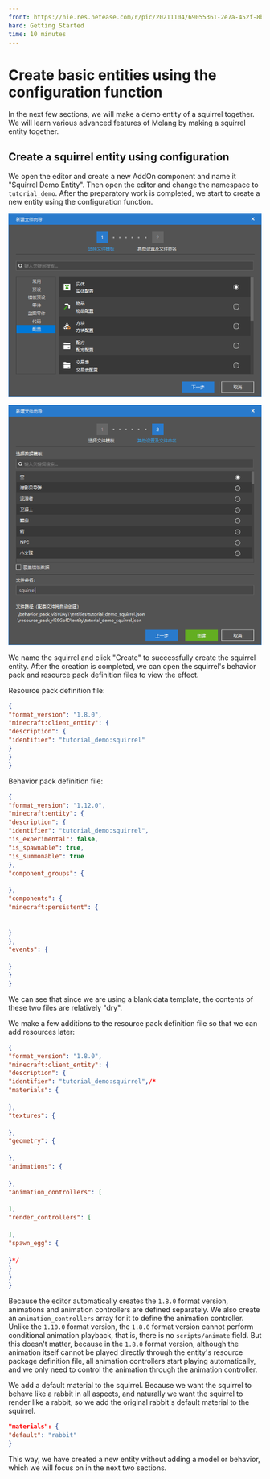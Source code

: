 ```yaml
--- 
front: https://nie.res.netease.com/r/pic/20211104/69055361-2e7a-452f-8b1a-f23e1262a03a.jpg 
hard: Getting Started 
time: 10 minutes 
--- 
```

# Create basic entities using the configuration function 

In the next few sections, we will make a demo entity of a squirrel together. We will learn various advanced features of Molang by making a squirrel entity together. 

## Create a squirrel entity using configuration 

We open the editor and create a new AddOn component and name it "Squirrel Demo Entity". Then open the editor and change the namespace to `tutorial_demo`. After the preparatory work is completed, we start to create a new entity using the configuration function. 

![](./images/12.3_config_entity.png) 

![](./images/12.3_squirrel_entity.png) 

We name the squirrel and click "Create" to successfully create the squirrel entity. After the creation is completed, we can open the squirrel's behavior pack and resource pack definition files to view the effect. 

Resource pack definition file: 

```json 
{ 
"format_version": "1.8.0", 
"minecraft:client_entity": { 
"description": { 
"identifier": "tutorial_demo:squirrel" 
} 
} 
} 
``` 

Behavior pack definition file: 

```json 
{ 
"format_version": "1.12.0", 
"minecraft:entity": { 
"description": { 
"identifier": "tutorial_demo:squirrel", 
"is_experimental": false, 
"is_spawnable": true, 
"is_summonable": true 
}, 
"component_groups": { 

}, 
"components": { 
"minecraft:persistent": {


} 
}, 
"events": { 

} 
} 
} 
``` 

We can see that since we are using a blank data template, the contents of these two files are relatively "dry". 

We make a few additions to the resource pack definition file so that we can add resources later: 

```json 
{ 
"format_version": "1.8.0", 
"minecraft:client_entity": { 
"description": { 
"identifier": "tutorial_demo:squirrel",/* 
"materials": { 

}, 
"textures": { 

}, 
"geometry": { 

}, 
"animations": { 

}, 
"animation_controllers": [ 

], 
"render_controllers": [ 

], 
"spawn_egg": { 

}*/ 
} 
} 
} 
``` 

Because the editor automatically creates the `1.8.0` format version, animations and animation controllers are defined separately. We also create an `animation_controllers` array for it to define the animation controller. Unlike the `1.10.0` format version, the `1.8.0` format version cannot perform conditional animation playback, that is, there is no `scripts/animate` field. But this doesn't matter, because in the `1.8.0` format version, although the animation itself cannot be played directly through the entity's resource package definition file, all animation controllers start playing automatically, and we only need to control the animation through the animation controller. 

We add a default material to the squirrel. Because we want the squirrel to behave like a rabbit in all aspects, and naturally we want the squirrel to render like a rabbit, so we add the original rabbit's default material to the squirrel. 


```json 
"materials": { 
"default": "rabbit" 
} 
``` 

This way, we have created a new entity without adding a model or behavior, which we will focus on in the next two sections. 
